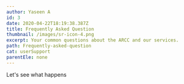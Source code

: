 ```yaml
---
author: Yaseen A
id: 3
date: 2020-04-22T18:19:38.387Z
title: Frequently Asked Question
thumbnail: /images/sr-icon-4.png
excerpt: Your common questions about the ARCC and our services.
path: Frequently-asked-question
cat: userSupport
parentEle: none
---
```

Let's see what happens

